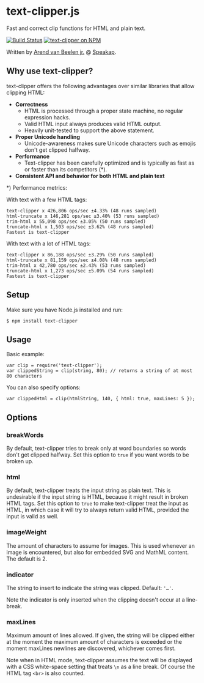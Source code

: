 text-clipper.js
===============

Fast and correct clip functions for HTML and plain text.

[![Build Status](https://travis-ci.org/arendjr/text-clipper.svg?branch=master)](https://travis-ci.org/arendjr/text-clipper)
[![text-clipper on NPM](https://img.shields.io/npm/v/text-clipper.svg)](https://www.npmjs.com/package/text-clipper)

Written by [Arend van Beelen jr.](https://github.com/arendjr) @ [Speakap](https://www.speakap.com).

Why use text-clipper?
---------------------

text-clipper offers the following advantages over similar libraries that allow clipping HTML:

 * **Correctness**
   * HTML is processed through a proper state machine, no regular expression hacks.
   * Valid HTML input always produces valid HTML output.
   * Heavily unit-tested to support the above statement.
 * **Proper Unicode handling**
   * Unicode-awareness makes sure Unicode characters such as emojis don't get clipped halfway.
 * **Performance**
   * Text-clipper has been carefully optimized and is typically as fast as or faster than its
     competitors (*).
 * **Consistent API and behavior for both HTML and plain text**

*) Performance metrics:

With text with a few HTML tags:

    text-clipper x 426,806 ops/sec ±4.33% (48 runs sampled)
    html-truncate x 146,281 ops/sec ±3.40% (53 runs sampled)
    trim-html x 55,098 ops/sec ±3.05% (50 runs sampled)
    truncate-html x 1,503 ops/sec ±3.62% (48 runs sampled)
    Fastest is text-clipper

With text with a lot of HTML tags:

    text-clipper x 86,188 ops/sec ±3.29% (50 runs sampled)
    html-truncate x 81,159 ops/sec ±4.08% (48 runs sampled)
    trim-html x 42,780 ops/sec ±2.43% (53 runs sampled)
    truncate-html x 1,273 ops/sec ±5.09% (54 runs sampled)
    Fastest is text-clipper

Setup
-----

Make sure you have Node.js installed and run:

    $ npm install text-clipper

Usage
-----

Basic example:

    var clip = require('text-clipper');
    var clippedString = clip(string, 80); // returns a string of at most 80 characters

You can also specify options:

    var clippedHtml = clip(htmlString, 140, { html: true, maxLines: 5 });

Options
-------

### breakWords

By default, text-clipper tries to break only at word boundaries so words don't get clipped halfway.
Set this option to `true` if you want words to be broken up.

### html

By default, text-clipper treats the input string as plain text. This is undesirable if the input
string is HTML, because it might result in broken HTML tags. Set this option to `true` to make
text-clipper treat the input as HTML, in which case it will try to always return valid HTML,
provided the input is valid as well.

### imageWeight

The amount of characters to assume for images. This is used whenever an image is encountered, but
also for embedded SVG and MathML content. The default is 2.

### indicator

The string to insert to indicate the string was clipped. Default: `'…'`.

Note the indicator is only inserted when the clipping doesn't occur at a line-break.

### maxLines

Maximum amount of lines allowed. If given, the string will be clipped either at the moment the
maximum amount of characters is exceeded or the moment maxLines newlines are discovered, whichever
comes first.

Note when in HTML mode, text-clipper assumes the text will be displayed with a CSS white-space
setting that treats `\n` as a line break. Of course the HTML tag `<br>` is also counted.
